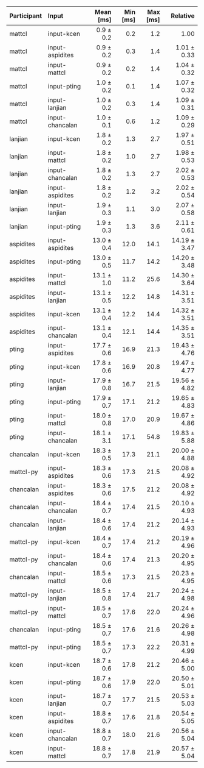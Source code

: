 | Participant | Input | Mean [ms] | Min [ms] | Max [ms] | Relative |
|:---|:---|---:|---:|---:|---:|
| mattcl | input-kcen | 0.9 ± 0.2 | 0.2 | 1.2 | 1.00 |
| mattcl | input-aspidites | 0.9 ± 0.2 | 0.3 | 1.4 | 1.01 ± 0.33 |
| mattcl | input-mattcl | 0.9 ± 0.2 | 0.2 | 1.4 | 1.04 ± 0.32 |
| mattcl | input-pting | 1.0 ± 0.2 | 0.1 | 1.4 | 1.07 ± 0.32 |
| mattcl | input-lanjian | 1.0 ± 0.2 | 0.3 | 1.4 | 1.09 ± 0.31 |
| mattcl | input-chancalan | 1.0 ± 0.1 | 0.6 | 1.2 | 1.09 ± 0.29 |
| lanjian | input-kcen | 1.8 ± 0.2 | 1.3 | 2.7 | 1.97 ± 0.51 |
| lanjian | input-mattcl | 1.8 ± 0.2 | 1.0 | 2.7 | 1.98 ± 0.53 |
| lanjian | input-chancalan | 1.8 ± 0.2 | 1.3 | 2.7 | 2.02 ± 0.53 |
| lanjian | input-aspidites | 1.8 ± 0.2 | 1.2 | 3.2 | 2.02 ± 0.54 |
| lanjian | input-lanjian | 1.9 ± 0.3 | 1.1 | 3.0 | 2.07 ± 0.58 |
| lanjian | input-pting | 1.9 ± 0.3 | 1.3 | 3.6 | 2.11 ± 0.61 |
| aspidites | input-aspidites | 13.0 ± 0.4 | 12.0 | 14.1 | 14.19 ± 3.47 |
| aspidites | input-pting | 13.0 ± 0.5 | 11.7 | 14.2 | 14.20 ± 3.48 |
| aspidites | input-mattcl | 13.1 ± 1.0 | 11.2 | 25.6 | 14.30 ± 3.64 |
| aspidites | input-lanjian | 13.1 ± 0.5 | 12.2 | 14.8 | 14.31 ± 3.51 |
| aspidites | input-kcen | 13.1 ± 0.4 | 12.2 | 14.4 | 14.32 ± 3.51 |
| aspidites | input-chancalan | 13.1 ± 0.4 | 12.1 | 14.4 | 14.35 ± 3.51 |
| pting | input-aspidites | 17.7 ± 0.6 | 16.9 | 21.3 | 19.43 ± 4.76 |
| pting | input-kcen | 17.8 ± 0.6 | 16.9 | 20.8 | 19.47 ± 4.77 |
| pting | input-lanjian | 17.9 ± 0.8 | 16.7 | 21.5 | 19.56 ± 4.82 |
| pting | input-pting | 17.9 ± 0.7 | 17.1 | 21.2 | 19.65 ± 4.83 |
| pting | input-mattcl | 18.0 ± 0.8 | 17.0 | 20.9 | 19.67 ± 4.86 |
| pting | input-chancalan | 18.1 ± 3.1 | 17.1 | 54.8 | 19.83 ± 5.88 |
| chancalan | input-kcen | 18.3 ± 0.5 | 17.3 | 21.1 | 20.00 ± 4.88 |
| mattcl-py | input-aspidites | 18.3 ± 0.6 | 17.3 | 21.5 | 20.08 ± 4.92 |
| chancalan | input-aspidites | 18.3 ± 0.6 | 17.5 | 21.2 | 20.08 ± 4.92 |
| chancalan | input-chancalan | 18.4 ± 0.7 | 17.4 | 21.5 | 20.10 ± 4.93 |
| chancalan | input-lanjian | 18.4 ± 0.6 | 17.4 | 21.2 | 20.14 ± 4.93 |
| mattcl-py | input-kcen | 18.4 ± 0.7 | 17.4 | 21.2 | 20.19 ± 4.96 |
| mattcl-py | input-chancalan | 18.4 ± 0.6 | 17.4 | 21.3 | 20.20 ± 4.95 |
| chancalan | input-mattcl | 18.5 ± 0.6 | 17.3 | 21.5 | 20.23 ± 4.95 |
| mattcl-py | input-lanjian | 18.5 ± 0.8 | 17.4 | 21.7 | 20.24 ± 4.98 |
| mattcl-py | input-mattcl | 18.5 ± 0.7 | 17.6 | 22.0 | 20.24 ± 4.96 |
| chancalan | input-pting | 18.5 ± 0.7 | 17.6 | 21.6 | 20.26 ± 4.98 |
| mattcl-py | input-pting | 18.5 ± 0.7 | 17.3 | 22.2 | 20.31 ± 4.99 |
| kcen | input-kcen | 18.7 ± 0.6 | 17.8 | 21.2 | 20.46 ± 5.00 |
| kcen | input-pting | 18.7 ± 0.6 | 17.9 | 22.0 | 20.50 ± 5.01 |
| kcen | input-lanjian | 18.7 ± 0.7 | 17.7 | 21.5 | 20.53 ± 5.03 |
| kcen | input-aspidites | 18.8 ± 0.7 | 17.6 | 21.8 | 20.54 ± 5.05 |
| kcen | input-chancalan | 18.8 ± 0.7 | 18.0 | 21.6 | 20.56 ± 5.04 |
| kcen | input-mattcl | 18.8 ± 0.7 | 17.8 | 21.9 | 20.57 ± 5.04 |
